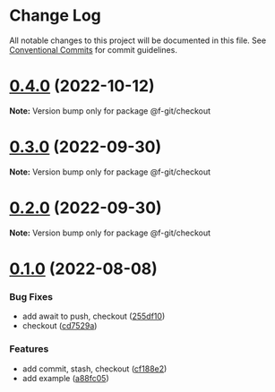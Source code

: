 # Change Log

All notable changes to this project will be documented in this file.
See [Conventional Commits](https://conventionalcommits.org) for commit guidelines.

# [0.4.0](https://github.com/fafayzf/cg/compare/v1.0.0...v0.4.0) (2022-10-12)

**Note:** Version bump only for package @f-git/checkout






# [0.3.0](https://github.com/fafayzf/cg/compare/v0.2.2...v0.3.0) (2022-09-30)

**Note:** Version bump only for package @f-git/checkout





# [0.2.0](https://github.com/fafayzf/cg/compare/v0.2.2...v0.2.0) (2022-09-30)

**Note:** Version bump only for package @f-git/checkout






# [0.1.0](https://github.com/fafayzf/cg/compare/v0.0.7...v0.1.0) (2022-08-08)


### Bug Fixes

* add await to push, checkout ([255df10](https://github.com/fafayzf/cg/commit/255df108294822ed13305237c0e6f548eb2b74ba))
* checkout ([cd7529a](https://github.com/fafayzf/cg/commit/cd7529a939b80cb5dcdaeaba3c5180845f122dfd))


### Features

* add commit, stash, checkout ([cf188e2](https://github.com/fafayzf/cg/commit/cf188e2a74533c854035ac2c0a6c02efdc2a8d16))
* add example ([a88fc05](https://github.com/fafayzf/cg/commit/a88fc05e994ab561a040780db6954758fd47eb84))
